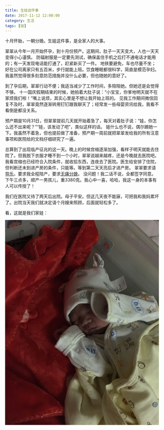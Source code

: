 ```yaml
---
title: 生娃这件事
date: 2017-11-12 12:00:00
category: 生活
tags: [娃]
---
```


十月怀胎，一朝分娩。生娃这件事，是全家人的大事。

<!--more-->

翠翠从今年一月开始怀孕，到十月份预产。这期间，肚子一天天变大，人也一天天变得小心谨慎。
防辐射服是一定要先测试，确保盖住手机之后打不通电话才能用的；有一天发现电话能打通了，赶紧新买了一件。
地铁要避免，车也尽量不坐；好在公司离家只有五百米，步行就能上班。饮食睡眠都很科学，简直是模范孕妇。
我虽然觉得很多刻意防范措施并没什么必要，但也随她的意好了。

到了孕后期，翠翠行动不便；我适当减少了工作时间，多陪陪她。但她还是会觉得不够。
十一国庆假期结束的时候，她拍着大肚子说：“小宝宝，你爹地明天就不在家烦我们啦！”嘴上说烦，其实心里是不想让我开始上班的。
见我工作期间微信回复不及时，翠翠竟然逐渐转用钉钉跟我聊天了；经常发一些母婴资讯给我，我看不看倒是都没关系。

预产期是10月31日，但翠翠提前几天就开始着急了，每天对着肚子说：“娃，你怎么还不出来呢？”“娃，该发动了吧”，类似这样的话。
娃什么也不说，偶尔踢她一下。我虽然不着急，但也提前做了准备，预产期一周前就把翠翠发给我的所有注意事项和医院给的文档仔细研究了一遍。

总算到了出现临产征兆的这一天。晚上的时候宫缩逐渐加强，看样子明天就能去住院了。但我脱下衣服才睡不到一个小时，翠翠说越来越疼，还是今晚就去医院吧。
我看宫缩也已经符合入院条件，就收拾东西，连夜去了医院。医生给安排了住院，但判断还未到进产房的条件，只能等。等到第二天天亮后才进产房。
翠翠要求请[导乐](https://baike.baidu.com/item/%E5%AF%BC%E4%B9%90)，要求我全程陪产，要求[无痛分娩](https://baike.baidu.com/item/%E6%97%A0%E7%97%9B%E5%88%86%E5%A8%A9)。
没问题！我二话不说，全都签字同意。下午三点多，顺产一男孩儿，重3380克。我心中一喜，哈哈，我这一身的本事有人可以传授了！

我们在医院又待了两天后出院。母子平安。但这几天夜不能寐，可把我和我妈累坏了。出院当天我们就决定请个月嫂来照顾，后面就轻松多了。

看，这就是我们家娃：

![](/images/2017-11-12-my-baby.jpg)
